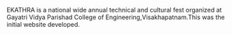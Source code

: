 EKATHRA is a national wide annual technical and cultural fest organized at Gayatri Vidya Parishad College of Engineering,Visakhapatnam.This was the initial website developed.
